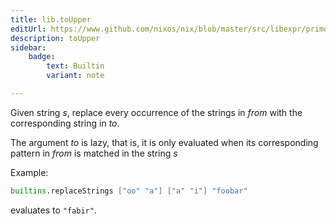 ```yaml
---
title: lib.toUpper
editUrl: https://www.github.com/nixos/nix/blob/master/src/libexpr/primops.cc
description: toUpper
sidebar:
    badge: 
        text: Builtin
        variant: note

---
```


Given string *s*, replace every occurrence of the strings in *from*
with the corresponding string in *to*.

The argument *to* is lazy, that is, it is only evaluated when its corresponding pattern in *from* is matched in the string *s*

Example:

```nix
builtins.replaceStrings ["oo" "a"] ["a" "i"] "foobar"
```

evaluates to `"fabir"`.
